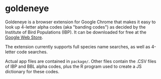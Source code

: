 # goldeneye
Goldeneye is a browser extension for Google Chrome that makes it easy to look up 4-letter alpha codes (aka "banding codes") as decided by the Institute of Bird Populations (IBP). It can be downloaded for free at the [Google Web Store](https://chrome.google.com/webstore/detail/goldeneye-alpha-code-dict/jgpgcliniicmfeinkdefigmmnjhfadmm/reviews).

The extension currently supports full species name searches, as well as 4-letter code searches. 

Actual app files are contained in `package/`. Other files contain the .CSV files of IBP and BBL alpha codes, plus the R program used to create a JS dictionary for these codes.
